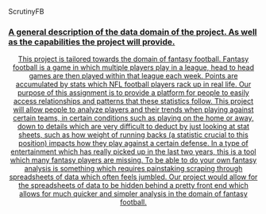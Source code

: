 ScrutinyFB

<a href="https://apps.apple.com/us/app/scrutinyfb/id1491261180" target="__blank" />

<h3> A general description of the data domain of the project. As well as the capabilities the project will provide. </h3>
  <p align='center'>
This project is tailored towards the domain of fantasy football. Fantasy football is a game in which multiple players play in a league, head to head games are then played within that league each week. Points are accumulated by stats which NFL football players rack up in real life. Our purpose of this assignment is to provide a platform for people to easily access relationships and patterns that these statistics follow. This project will allow people to analyze players and their trends when playing against certain teams, in certain conditions such as playing on the home or away, down to details which are very difficult to deduct by just looking at stat sheets, such as how weight of running backs (a statistic crucial to this position) impacts how they play against a certain defense. In a type of entertainment which has really picked up in the last two years, this is a tool which many fantasy players are missing. To be able to do your own fantasy analysis is something which requires painstaking scraping through spreadsheets of data which often feels jumbled. Our project would allow for the spreadsheets of data to be hidden behind a pretty front end which allows for much quicker and simpler analysis in the domain of fantasy football.
  </p>
